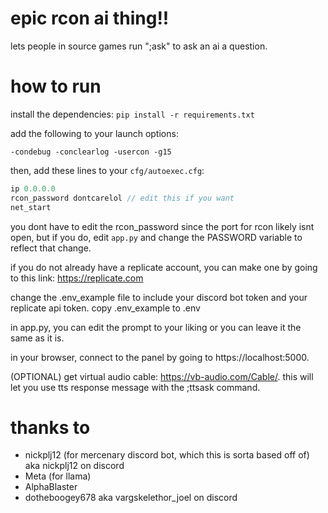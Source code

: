# epic rcon ai thing!!
lets people in source games run ";ask" to ask an ai a question.

# how to run
install the dependencies: `pip install -r requirements.txt`

add the following to your launch options:
```
-condebug -conclearlog -usercon -g15
```

then, add these lines to your `cfg/autoexec.cfg`:
```js
ip 0.0.0.0
rcon_password dontcarelol // edit this if you want
net_start
```

you dont have to edit the rcon_password since the port for rcon likely isnt open, but if you do, edit `app.py` and change the PASSWORD variable to reflect that change.

if you do not already have a replicate account, you can make one by going to this link: https://replicate.com

change the .env_example file to include your discord bot token and your replicate api token.
copy .env_example to .env

in app.py, you can edit the prompt to your liking or you can leave it the same as it is.

in your browser, connect to the panel by going to https://localhost:5000.

(OPTIONAL) get virtual audio cable: https://vb-audio.com/Cable/. this will let you use tts response message with the ;ttsask command.

# thanks to
- nickplj12 (for mercenary discord bot, which this is sorta based off of) aka nickplj12 on discord
- Meta (for llama)
- AlphaBlaster
- dotheboogey678 aka vargskelethor_joel on discord
